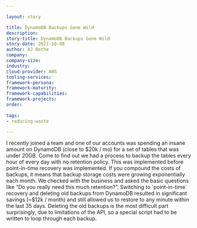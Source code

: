 ```yaml
---

layout: story

title: DynamoDB Backups Gone Wild
description:
story-title: DynamoDB Backups Gone Wild
story-date: 2021-10-08
author: AJ Bothe
company: 
company-size:
industry: 
cloud-provider: AWS
tooling-services:
framework-persona:
framework-maturity:
framework-capabilities:
framework-projects:
order:
 
tags:
- reducing-waste

---
```


I recently joined a team and one of our accounts was spending an insane amount on DynamoDB (close to $20k / mo) for a set of tables that was under 20GB. Come to find out we had a process to backup the tables every hour of every day with no retention policy. This was implemented before point-in-time recovery was implemented. If you compound the costs of backups, it means that backup storage costs were growing exponentially each month. We checked with the business and asked the basic questions like “Do you really need this much retention?”. Switching to `point-in-time` recovery and deleting old backups from DynamoDB resulted in significant savings (~$12k / month) and still allowed us to restore to any minute within the last 35 days. Deleting the old backups is the most difficult part surprisingly, due to limitations of the API, so a special script had to be written to loop through each backup. 

